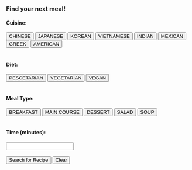 <html>
<head>
    <link rel="stylesheet" href="index.css" />
    <link rel="stylesheet" href="test.css" />
    <script src="https://code.jquery.com/jquery-3.6.0.min.js"></script>
    <style>
        /* Updated styles for cards to have 2 cards in a row */
        .card-container {
            display: flex;
            flex-wrap: wrap;
            gap: 20px;
            justify-content: space-between; /* Ensure equal spacing between cards */
        }
        .card {
            flex: 0 1 calc(50% - 20px); /* Limit to 50% width with spacing in between */
            max-width: calc(50% - 20px); /* Limit the maximum width of each card */
            padding: 20px;
            border: 1px solid #ccc;
            border-radius: 10px;
            box-shadow: 0 4px 6px rgba(0, 0, 0, 0.1);
            transition: box-shadow 0.3s ease;
            cursor: pointer;
        }
        .card:hover {
            box-shadow: 0 8px 12px rgba(0, 0, 0, 0.2);
        }
    </style>
</head>
<body class="pad">
    <div class="container">
        <form id="recipeForm">
            <h3>Find your next meal!</h3>
            <h4 for="cuisine">Cuisine:</h4>
            <div class="button-group">
                <button class="form-button cuisine" type="button" value="chinese">CHINESE</button>
                <button class="form-button cuisine" type="button" value="japanese">JAPANESE</button>
                <button class="form-button cuisine" type="button" value="korean">KOREAN</button>
                <button class="form-button cuisine" type="button" value="vietnamese">VIETNAMESE</button>
                <button class="form-button cuisine" type="button" value="indian">INDIAN</button>
                <button class="form-button cuisine" type="button" value="mexican">MEXICAN</button>
                <button class="form-button cuisine" type="button" value="greek">GREEK</button>
                <button class="form-button cuisine" type="button" value="american">AMERICAN</button>
                <!-- Add more cuisine options here -->
            </div>
            <br>
            <h4 for="diet">Diet:</h4>
            <div class="button-group">
                <button class="form-button diet" type="button" value="pescetarian">PESCETARIAN</button>
                <button class="form-button diet" type="button" value="vegetarian">VEGETARIAN</button>
                <button class="form-button diet" type="button" value="vegan">VEGAN</button>
                <!-- Add more diet options here -->
            </div>
            <br>
            <h4 for="type">Meal Type:</h4>
            <div class="button-group">
                <button class="form-button type" type="button" value="breakfast">BREAKFAST</button>
                <button class="form-button type" type="button" value="main course">MAIN COURSE</button>
                <button class="form-button type" type="button" value="dessert">DESSERT</button>
                <button class="form-button type" type="button" value="salad">SALAD</button>
                <button class="form-button type" type="button" value="soup">SOUP</button>
                <!-- Add more meal type options here -->
            </div>
            <br>
            <h4 for="time">Time (minutes):</h4>
            <input type="number" id="time" name="time" min="0"><br><br>
            <button class="btn" id="searchRecipe" type="button">Search for Recipe</button>
            <button class="clear-button" onclick="clearContent()" type="button">Clear</button>
        </form>
            </div>
        <div id="cuisine_display"></div>
        <div class="card-container" id="card_result"></div>
    <script>
        $(document).ready(function () {
            var table_length = 0;
            var cuisineElement = document.getElementById("cuisine_display");
            var cardContainer = document.getElementById("card_result");

            function clearContent() {
                var rowCount = $("#table_result tr").length;
                console.log(rowCount);
                cuisineElement.innerHTML = "";
                cardContainer.innerHTML = "";
            }

            $("#searchRecipe").click(function () {
                const cuisine = $(".cuisine.selected").val();
                const diet = $(".diet.selected").val();
                const type = $(".type.selected").val();
                const time = $("#time").val();

                const params = {
                    cuisine: cuisine,
                    diet: diet,
                    type: type,
                    time: time,
                    addRecipeInformation: true,
                    sort: 'calories',
                    sortDirection: 'asc'
                };

                const settings = {
                    async: true,
                    crossDomain: true,
                    url: 'https://spoonacular-recipe-food-nutrition-v1.p.rapidapi.com/recipes/complexSearch',
                    method: 'GET',
                    headers: {
                        'X-RapidAPI-Key': '483daceee9mshf1639709c11dc69p1d6d83jsn6decc0d31612',
                        'X-RapidAPI-Host': 'spoonacular-recipe-food-nutrition-v1.p.rapidapi.com'
                    },
                    data: params
                };

                $.ajax(settings)
                    .done(function (response) {
                        console.log(response);
                        console.log(response.results.length);

                        if (response.results.length === 0) {
                            alert("No recipes found, please try something else!");
                        } else {
                            cuisineElement.innerHTML = "Cuisine: " + cuisine;

                            if (response.results.length > 10) {
                                table_length = 10;
                            } else {
                                table_length = response.results.length;
                            }

                            for (let row = 0; row < table_length; row++) {
                                const card = document.createElement('div');
                                card.classList.add('card');
                                card.addEventListener('click', () => {
                                    // Handle card click here
                                });
                                const title = response.results[row].title;
                                const image = response.results[row].image;
                                const summary = response.results[row].summary;
                                card.innerHTML = `
                                    <h4>${title}</h4>
                                    <img src="${image}" alt="${title}">
                                    <p>${summary}</p>
                                `;
                                cardContainer.appendChild(card);
                            }
                        }
                    })
                    .fail(function () {
                        alert("Failed to fetch exercise data from the API.");
                    });

                $(".cuisine, .diet, .type").removeClass("selected");
                $("#time").val("");
            });

            function handleButtonClick(button) {
                const buttonGroup = button.parentElement;
                const buttons = buttonGroup.querySelectorAll('.form-button');
                buttons.forEach((btn) => btn.classList.remove('selected'));
                button.classList.add('selected');
            }

            const formButtons = document.querySelectorAll('.form-button');
            formButtons.forEach((button) => {
                button.addEventListener('click', () => {
                    handleButtonClick(button);
                });
            });
        });
        
    </script>
</body>
</html>

